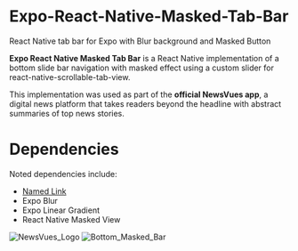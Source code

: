 # Expo-React-Native-Masked-Tab-Bar
React Native tab bar for Expo with Blur background and Masked Button

**Expo React Native Masked Tab Bar** is a React Native implementation of a bottom slide bar navigation with masked effect using a custom slider for react-native-scrollable-tab-view.

This implementation was used as part of the **official NewsVues app**, a digital news platform that takes readers beyond the headline with abstract summaries of top news stories.

# Dependencies
Noted dependencies include:
* [Named Link]((https://github.com/ptomasroos/react-native-scrollable-tab-view) "React Native Scrollable Tab View")
* Expo Blur
* Expo Linear Gradient
* React Native Masked View

![NewsVues_Logo](https://user-images.githubusercontent.com/111016407/188357688-cd10a93c-9206-44b9-9958-e93aaf761738.png)
![Bottom_Masked_Bar](https://user-images.githubusercontent.com/111016407/188359829-288fd87a-30e6-4250-83f4-a804ae0606e4.jpeg)

